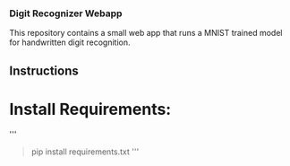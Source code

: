 ### Digit Recognizer Webapp

This repository contains a small web app that runs a MNIST trained model for handwritten digit recognition.

## Instructions

# Install Requirements:

''' 
> pip install requirements.txt
'''
